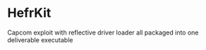 # HefrKit
Capcom exploit with reflective driver loader all packaged into one deliverable executable
